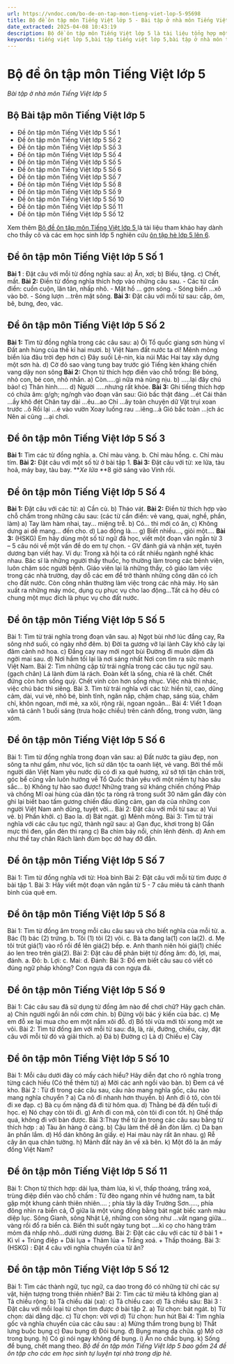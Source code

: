 ```yaml
---
url: https://vndoc.com/bo-de-on-tap-mon-tieng-viet-lop-5-95698
title: Bộ đề ôn tập môn Tiếng Việt lớp 5 - Bài tập ở nhà môn Tiếng Việt lớp 5 - VnDoc.com
date_extracted: 2025-04-08 10:43:19
description: Bộ đề ôn tập môn Tiếng Việt lớp 5 là tài liệu tổng hợp một số đề thi môn Tiếng Việt, giúp các em tự kiểm tra, hệ thống kiến thức của mình. Mời các em tải bộ đề ôn tập môn tiếng Việt lớp 5.
keywords: tiếng việt lớp 5,bài tập tiếng việt lớp 5,bài tập ở nhà môn tiếng việt lớp 5,đề ôn tập môn Tiếng Việt lớp 5,bài tập ôn hè môn tiếng việt 5,đề thi môn tiếng việt lớp 5,bài tập hè lớp 5 môn tiếng việt,ôn tập hè lớp 5 môn tiếng Việt,ôn tập tiếng việt lớp 5
---
```


# Bộ đề ôn tập môn Tiếng Việt lớp 5
 _Bài tập ở nhà môn Tiếng Việt lớp 5_
## Bộ Bài tập môn Tiếng Việt lớp 5
  * Đề ôn tập môn Tiếng Việt lớp 5 Số 1
  * Đề ôn tập môn Tiếng Việt lớp 5 Số 2
  * Đề ôn tập môn Tiếng Việt lớp 5 Số 3
  * Đề ôn tập môn Tiếng Việt lớp 5 Số 4
  * Đề ôn tập môn Tiếng Việt lớp 5 Số 5
  * Đề ôn tập môn Tiếng Việt lớp 5 Số 6
  * Đề ôn tập môn Tiếng Việt lớp 5 Số 7
  * Đề ôn tập môn Tiếng Việt lớp 5 Số 8
  * Đề ôn tập môn Tiếng Việt lớp 5 Số 9
  * Đề ôn tập môn Tiếng Việt lớp 5 Số 10
  * Đề ôn tập môn Tiếng Việt lớp 5 Số 11
  * Đề ôn tập môn Tiếng Việt lớp 5 Số 12

Xem thêm
[Bộ đề ôn tập môn Tiếng Việt lớp 5 ](<https://vndoc.com/bo-de-on-tap-mon-tieng-viet-lop-5-95698>)là tài liệu tham khảo hay dành cho thầy cô và các em học sinh lớp 5 nghiên cứu [ôn tập hè lớp 5 lên 6](<https://vndoc.com/on-he-lop-5-len6>).
## Đề ôn tập môn Tiếng Việt lớp 5 Số 1
**Bài 1** : Đặt câu với mỗi từ đồng nghĩa sau:
a\) Ăn, xơi;
b\) Biếu, tặng.
c\) Chết, mất.
**Bài 2:** Điền từ đồng nghĩa thích hợp vào những câu sau.
\- Các từ cần điền: cuồn cuộn, lăn tăn, nhấp nhô.
\- Mặt hồ ... gợn sóng.
\- Sóng biển ...xô vào bờ.
\- Sóng lượn ...trên mặt sông.
**Bài 3:** Đặt câu với mỗi từ sau: cắp, ôm, bê, bưng, đeo, vác.
## Đề ôn tập môn Tiếng Việt lớp 5 Số 2
**Bài 1:** Tìm từ đồng nghĩa trong các câu sau:
a\) Ôi Tổ quốc giang sơn hùng vĩ
Đất anh hùng của thế kỉ hai mươi.
b\) Việt Nam đất nước ta ơi\!
Mênh mông biển lúa đâu trời đẹp hơn
c\) Đây suối Lê-nin, kia núi Mác
Hai tay xây dựng một sơn hà.
d\) Cờ đỏ sao vàng tung bay trước gió
Tiếng kèn kháng chiến vang dậy non sông
**Bài 2:** Chọn từ thích hợp điền vào chỗ trống: Bé bỏng, nhỏ con, bé con, nhỏ nhắn.
a\) Còn.....gì nữa mà nũng nịu.
b\) .....lại đây chú bảo\!
c\) Thân hình......
d\) Người .....nhưng rất khỏe.
**Bài 3:** Ghi tiếng thích hợp có chứa âm: g/gh; ng/ngh vào đoạn văn sau:
Gió bấc thật đáng ...ét
Cái thân ...ầy khô đét
Chân tay dài ...êu...ao
Chỉ ...ây toàn chuyện dữ
Vặt trụi xoan trước ..õ
Rồi lại ...é vào vườn
Xoay luống rau ...iêng...ả
Gió bấc toàn ...ịch ác
Nên ai cũng ...ại chơi.
## Đề ôn tập môn Tiếng Việt lớp 5 Số 3
**Bài 1:** Tìm các từ đồng nghĩa.
a. Chỉ màu vàng.
b. Chỉ màu hồng.
c. Chỉ màu tím.
**Bài 2:** Đặt câu với một số từ ở bài tập 1.
**Bài 3:** Đặt câu với từ: xe lửa, tàu hoả, máy bay, tàu bay.
**_Xe lửa_ **8 giờ sáng vào Vinh rồi.
## Đề ôn tập môn Tiếng Việt lớp 5 Số 4
**Bài 1:** Đặt câu với các từ:
a\) Cần cù. b\) Tháo vát.
**Bài 2:** Điền từ thích hợp vào chỗ chấm trong những câu sau: \(các từ cần điền: vẻ vang, quai, nghề, phần, làm\)
a\) Tay làm hàm nhai, tay... miệng trễ.
b\) Có... thì mới có ăn,
c\) Không dưng ai dễ mang... đến cho.
d\) Lao động là....
g\) Biết nhiều..., giỏi một....
**Bài 3:** \(HSKG\)
Em hãy dùng một số từ ngữ đã học, viết một đoạn văn ngắn từ 3 – 5 câu nói về một vấn đề do em tự chọn.
\- GV đánh giá và nhận xét, tuyên dương bạn viết hay.
Ví dụ: Trong xã hội ta có rất nhiều ngành nghề khác nhau. Bác sĩ là những người thầy thuốc, họ thường làm trong các bệnh viện, luôn chăm sóc người bệnh. Giáo viên lại là những thầy, cô giáo làm việc trong các nhà trường, dạy dỗ các em để trở thành những công dân có ích cho đất nước. Còn công nhân thường làm việc trong các nhà máy. Họ sản xuất ra những máy móc, dụng cụ phục vụ cho lao động...Tất cả họ đều có chung một mục đích là phục vụ cho đất nước.
## Đề ôn tập môn Tiếng Việt lớp 5 Số 5
Bài 1: Tìm từ trái nghĩa trong đoạn văn sau.
a\) Ngọt bùi nhớ lúc đắng cay,
Ra sông nhớ suối, có ngày nhớ đêm.
b\) Đời ta gương vỡ lại lành
Cây khô cây lại đâm cành nở hoa.
c\) Đắng cay nay mới ngọt bùi
Đường đi muôn dặm đã ngời mai sau.
d\) Nơi hầm tối lại là nơi sáng nhất
Nơi con tìm ra sức mạnh Việt Nam.
Bài 2: Tìm những cặp từ trái nghĩa trong các câu tục ngữ sau.\(gạch chân\)
Lá lành đùm lá rách.
Đoàn kết là sống, chia rẽ là chết.
Chết đứng còn hơn sống quỳ.
Chết vinh còn hơn sống nhục.
Việc nhà thì nhác, việc chú bác thì siêng.
Bài 3. Tìm từ trái nghĩa với các từ: hiền từ, cao, dũng cảm, dài, vui vẻ, nhỏ bé, bình tĩnh, ngăn nắp, chậm chạp, sáng sủa, chăm chỉ, khôn ngoan, mới mẻ, xa xôi, rộng rãi, ngoan ngoãn…
Bài 4: Viết 1 đoạn văn tả cảnh 1 buổi sáng \(trưa hoặc chiều\) trên cánh đồng, trong vườn, làng xóm.
## Đề ôn tập môn Tiếng Việt lớp 5 Số 6
Bài 1: Tìm từ đồng nghĩa trong đoạn văn sau:
a\) Đất nước ta giàu đẹp, non sông ta như gấm, như vóc, lịch sử dân tộc ta oanh liệt, vẻ vang. Bởi thế mỗi người dân Việt Nam yêu nước dù có đi xa quê hương, xứ sở tới tận chân trời, góc bể cũng vẫn luôn hướng về Tổ Quốc thân yêu với một niềm tự hào sâu sắc…
b\) Không tự hào sao được\! Những trang sử kháng chiến chống Pháp và chống Mĩ oai hùng của dân tộc ta ròng rã trong suốt 30 năm gần đây còn ghi lại biết bao tấm gương chiến đấu dũng cảm, gan dạ của những con người Việt Nam anh dũng, tuyệt vời…
Bài 2: Đặt câu với mỗi từ sau:
a\) Vui vẻ.
b\) Phấn khởi.
c\) Bao la.
d\) Bát ngát.
g\) Mênh mông.
Bài 3: Tìm từ trái nghĩa với các câu tục ngữ, thành ngữ sau:
a\) Gạn đục, khơi trong
b\) Gần mực thì đen, gần đèn thì rạng
c\) Ba chìm bảy nổi, chín lênh đênh.
d\) Anh em như thể tay chân
Rách lành đùm bọc dở hay đỡ đần.
## Đề ôn tập môn Tiếng Việt lớp 5 Số 7
Bài 1: Tìm từ đồng nghĩa với từ:
Hoà bình
Bài 2: Đặt câu với mỗi từ tìm được ở bài tập 1.
Bài 3: Hãy viết một đoạn văn ngắn từ 5 - 7 câu miêu tả cảnh thanh bình của quê em.
## Đề ôn tập môn Tiếng Việt lớp 5 Số 8
Bài 1: Tìm từ đồng âm trong mỗi câu câu sau và cho biết nghĩa của mỗi từ.
a. Bác \(1\) bác \(2\) trứng.
b. Tôi \(1\) tôi \(2\) vôi.
c. Bà ta đang la\(1\) con la\(2\).
d. Mẹ tôi trút giá\(1\) vào rổ rồi để lên giá\(2\) bếp.
e. Anh thanh niên hỏi giá\(1\) chiếc áo len treo trên giá\(2\).
Bài 2: Đặt câu để phân biệt từ đồng âm: đỏ, lợi, mai, đánh.
a. Đỏ:
b. Lợi:
c. Mai:
d. Đánh:
Bài 3: Đố em biết câu sau có viết có đúng ngữ pháp không?
Con ngựa đá con ngựa đá.
## Đề ôn tập môn Tiếng Việt lớp 5 Số 9
Bài 1: Các câu sau đã sử dụng từ đồng âm nào để chơi chữ? Hãy gạch chân.
a\) Chín người ngồi ăn nồi cơm chín.
b\) Đừng vội bác ý kiến của bác.
c\) Mẹ em đỗ xe lại mua cho em một nắm xôi đỗ.
d\) Bố tôi vừa mới tôi xong một xe vôi.
Bài 2: Tìm từ đồng âm với mỗi từ sau: đá, là, rải, đường, chiếu, cày, đặt câu với mỗi từ đó và giải thích.
a\) Đá
b\) Đường
c\) Là
d\) Chiếu
e\) Cày
## Đề ôn tập môn Tiếng Việt lớp 5 Số 10
Bài 1: Mỗi câu dưới đây có mấy cách hiểu? Hãy diễn đạt cho rõ nghĩa trong từng cách hiểu \(Có thể thêm từ\)
a\) Mời các anh ngồi vào bàn.
b\) Đem cá về kho.
Bài 2 : Từ đi trong các câu sau, câu nào mang nghĩa gốc, câu nào mang nghĩa chuyển ?
a\) Ca nô đi nhanh hơn thuyền.
b\) Anh đi ô tô, còn tôi đi xe đạp.
c\) Bà cụ ốm nặng đã đi từ hôm qua.
d\) Thằng bé đã đến tuổi đi học.
e\) Nó chạy còn tôi đi.
g\) Anh đi con mã, còn tôi đi con tốt.
h\) Ghế thấp quá, không đi với bàn được.
Bài 3:Thay thế từ ăn trong các câu sau bằng từ thích hợp :
a\) Tàu ăn hàng ở cảng.
b\) Cậu làm thế dễ ăn đòn lắm.
c\) Da bạn ăn phấn lắm.
d\) Hồ dán không ăn giấy.
e\) Hai màu này rất ăn nhau.
g\) Rễ cây ăn qua chân tường.
h\) Mảnh đất này ăn về xã bên.
k\) Một đô la ăn mấy đồng Việt Nam?
## Đề ôn tập môn Tiếng Việt lớp 5 Số 11
Bài 1: Chọn từ thích hợp: dải lụa, thảm lúa, kì vĩ, thấp thoáng, trắng xoá, trùng điệp điền vào chỗ chấm :
Từ đèo ngang nhìn về hướng nam, ta bắt gặp một khung cảnh thiên nhiên…. ; phía tây là dãy Trường Sơn….., phía đông nhìn ra biển cả, Ở giữa là một vùng đồng bằng bát ngát biếc xanh màu diệp lục. Sông Gianh, sông Nhật Lệ, những con sông như …vắt ngang giữa…vàng rồi đổ ra biển cả. Biển thì suốt ngày tung bọt ….kì cọ cho hàng trăm mỏm đá nhấp nhô…dưới rừng dương.
Bài 2: Đặt các câu với các từ ở bài 1
\+ Kì vĩ
\+ Trùng điệp
\+ Dải lụa
\+ Thảm lúa
\+ Trắng xoá.
\+ Thấp thoáng.
Bài 3: \(HSKG\) : Đặt 4 câu với nghĩa chuyển của từ ăn?
## Đề ôn tập môn Tiếng Việt lớp 5 Số 12
Bài 1: Tìm các thành ngữ, tục ngữ, ca dao trong đó có những từ chỉ các sự vật, hiện tượng trong thiên nhiên?
Bài 2: Tìm các từ miêu tả klhông gian
a\) Tả chiều rộng:
b\) Tả chiều dài \(xa\):
c\) Tả chiều cao:
d\) Tả chiều sâu:
Bài 3 : Đặt câu với mỗi loại từ chọn tìm được ở bài tập 2.
a\) Từ chọn: bát ngát.
b\) Từ chọn: dài dằng dặc.
c\) Từ chọn: vời vợi
d\) Từ chọn: hun hút
Bài 4: Tìm nghĩa gốc và nghĩa chuyển của các câu sau :
a\) Mừng thầm trong bụng
b\) Thắt lưng buộc bụng
c\) Đau bụng
d\) Đói bụng.
đ\) Bụng mang dạ chửa.
g\) Mở cờ trong bụng.
h\) Có gì nói ngay không để bụng.
i\) Ăn no chắc bụng.
k\) Sống để bụng, chết mang theo.
_Bộ đề ôn tập môn Tiếng Việt lớp 5 bao gồm 24 đề ôn tập cho các em học sinh tự luyện tại nhà trong dịp hè._
